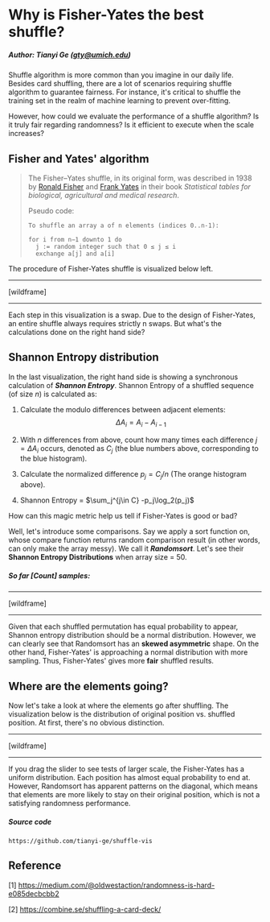 # Why is Fisher-Yates the best shuffle?

##### Author: Tianyi Ge (gty@umich.edu)

Shuffle algorithm is more common than you imagine in our daily life. Besides card shuffling, there are a lot of scenarios requiring shuffle algorithm to guarantee fairness. For instance, it's critical to shuffle the training set in the realm of machine learning to prevent over-fitting.

However, how could we evaluate the performance of a shuffle algorithm? Is it truly fair regarding randomness? Is it efficient to execute when the scale increases?

## Fisher and Yates' algorithm

> The Fisher–Yates shuffle, in its original form, was described in 1938 by [Ronald Fisher](https://en.wikipedia.org/wiki/Ronald_Fisher) and [Frank Yates](https://en.wikipedia.org/wiki/Frank_Yates) in their book *Statistical tables for biological, agricultural and medical research*.
>
> Pseudo code:
>
> ```pseudocode
> To shuffle an array a of n elements (indices 0..n-1):
> 
> for i from n−1 downto 1 do
>   j := random integer such that 0 ≤ j ≤ i
>   exchange a[j] and a[i]
> ```

The procedure of Fisher-Yates shuffle is visualized below left.

---

[wildframe]

---

Each step in this visualization is a swap. Due to the design of Fisher-Yates, an entire shuffle always requires strictly n swaps. But what's the calculations done on the right hand side?

## Shannon Entropy distribution

In the last visualization, the right hand side is showing a synchronous calculation of ***Shannon Entropy***. Shannon Entropy of a shuffled sequence (of size $n$) is calculated as:

1. Calculate the modulo differences between adjacent elements: $$\Delta A_i=A_i-A_{i-1}$$

2. With $n$ differences from above, count how many times each difference $j=\Delta A_i$ occurs, denoted as $C_j$ (the blue numbers above, corresponding to the blue histogram).
3. Calculate the normalized difference $p_j=C_j/n$ (The orange histogram above).
4. Shannon Entropy = $\sum_j^{j\in C} -p_j\log_2(p_j)$

How can this magic metric help us tell if Fisher-Yates is good or bad?

Well, let's introduce some comparisons. Say we apply a sort function on, whose compare function returns random comparison result (in other words, can only make the array messy). We call it ***Randomsort***. Let's see their **Shannon Entropy Distributions** when array size = 50.

##### So far [Count] samples:

---

[wildframe]

---

Given that each shuffled permutation has equal probability to appear, Shannon entropy distribution should be a normal distribution. However, we can clearly see that Randomsort has an **skewed asymmetric** shape. On the other hand, Fisher-Yates' is approaching a normal distribution with more sampling. Thus, Fisher-Yates' gives more **fair** shuffled results.

## Where are the elements going?

Now let's take a look at where the elements go after shuffling. The visualization below is the distribution of original position vs. shuffled position. At first, there's no obvious distinction.

---

[wildframe]

---

If you drag the slider to see tests of larger scale, the Fisher-Yates has a uniform distribution. Each position has almost equal probability to end at. However, Randomsort has apparent patterns on the diagonal, which means that elements are more likely to stay on their original position, which is not a satisfying randomness performance.



##### Source code

 	https://github.com/tianyi-ge/shuffle-vis

## Reference

[1] https://medium.com/@oldwestaction/randomness-is-hard-e085decbcbb2

[2] https://combine.se/shuffling-a-card-deck/